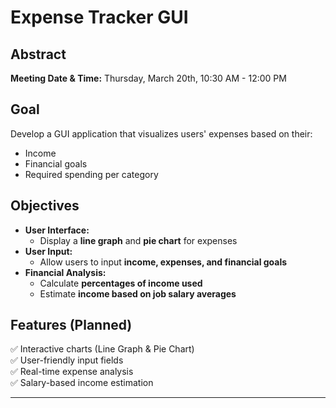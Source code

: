 # Expense Tracker GUI  

## Abstract  
**Meeting Date & Time:** Thursday, March 20th, 10:30 AM - 12:00 PM  

## Goal  
Develop a GUI application that visualizes users' expenses based on their:  
- Income  
- Financial goals  
- Required spending per category  

## Objectives  
- **User Interface:**  
  - Display a **line graph** and **pie chart** for expenses  
- **User Input:**  
  - Allow users to input **income, expenses, and financial goals**  
- **Financial Analysis:**  
  - Calculate **percentages of income used**  
  - Estimate **income based on job salary averages**  

## Features (Planned)  
✅ Interactive charts (Line Graph & Pie Chart)  
✅ User-friendly input fields  
✅ Real-time expense analysis  
✅ Salary-based income estimation  

---
